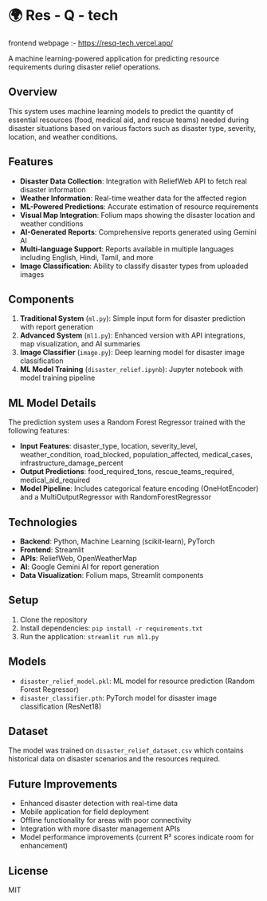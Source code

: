 # 🌍 Res - Q - tech

frontend webpage :- https://resq-tech.vercel.app/

A machine learning-powered application for predicting resource requirements during disaster relief operations.

## Overview

This system uses machine learning models to predict the quantity of essential resources (food, medical aid, and rescue teams) needed during disaster situations based on various factors such as disaster type, severity, location, and weather conditions.

## Features

- **Disaster Data Collection**: Integration with ReliefWeb API to fetch real disaster information
- **Weather Information**: Real-time weather data for the affected region
- **ML-Powered Predictions**: Accurate estimation of resource requirements
- **Visual Map Integration**: Folium maps showing the disaster location and weather conditions
- **AI-Generated Reports**: Comprehensive reports generated using Gemini AI
- **Multi-language Support**: Reports available in multiple languages including English, Hindi, Tamil, and more
- **Image Classification**: Ability to classify disaster types from uploaded images

## Components

1. **Traditional System** (`ml.py`): Simple input form for disaster prediction with report generation
2. **Advanced System** (`ml1.py`): Enhanced version with API integrations, map visualization, and AI summaries
3. **Image Classifier** (`image.py`): Deep learning model for disaster image classification
4. **ML Model Training** (`disaster_relief.ipynb`): Jupyter notebook with model training pipeline

## ML Model Details

The prediction system uses a Random Forest Regressor trained with the following features:
- **Input Features**: disaster_type, location, severity_level, weather_condition, road_blocked, population_affected, medical_cases, infrastructure_damage_percent
- **Output Predictions**: food_required_tons, rescue_teams_required, medical_aid_required
- **Model Pipeline**: Includes categorical feature encoding (OneHotEncoder) and a MultiOutputRegressor with RandomForestRegressor

## Technologies

- **Backend**: Python, Machine Learning (scikit-learn), PyTorch
- **Frontend**: Streamlit
- **APIs**: ReliefWeb, OpenWeatherMap
- **AI**: Google Gemini AI for report generation
- **Data Visualization**: Folium maps, Streamlit components

## Setup

1. Clone the repository
2. Install dependencies: `pip install -r requirements.txt`
3. Run the application: `streamlit run ml1.py`

## Models

- `disaster_relief_model.pkl`: ML model for resource prediction (Random Forest Regressor)
- `disaster_classifier.pth`: PyTorch model for disaster image classification (ResNet18)

## Dataset

The model was trained on `disaster_relief_dataset.csv` which contains historical data on disaster scenarios and the resources required.

## Future Improvements

- Enhanced disaster detection with real-time data
- Mobile application for field deployment
- Offline functionality for areas with poor connectivity
- Integration with more disaster management APIs
- Model performance improvements (current R² scores indicate room for enhancement)

## License

MIT
